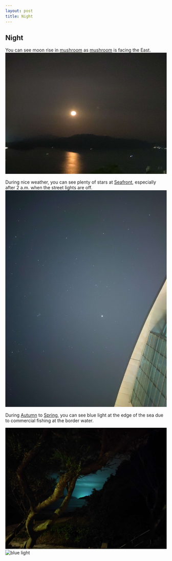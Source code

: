 ```yaml
---
layout: post
title: Night
---
```

## Night

You can see moon rise in [mushroom](/_pages/places/on_campus/Mushroom.md) as [mushroom](/_pages/places/on_campus/Mushroom.md) is facing the East.
![moonrise](/media/moonrisemushroom.jpg)

During nice weather, you can see plenty of stars at [Seafront](), especially after 2 a.m. when the street lights are off.
![Starry night outside OCRF](/media/star.jpg)

During [Autumn]() to [Spring](), you can see blue light at the edge of the sea due to commercial fishing at the border water.

![blue light](/media/bluelight.jpg)
![blue light](/media/bluelightseafront.jpg)